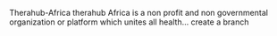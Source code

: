 Therahub-Africa
therahub Africa is a non profit and non governmental organization or platform which unites all health...
  create a branch
 
